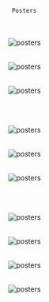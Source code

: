 <code> Posters </code>
<br/>
<br/>
<br/>

![posters](/posters/1milliondollarsmodeling.jpg)
<br/>
<br/>

![posters](/posters/ifthenchalcedon.jpg)
<br/>
<br/>

![posters](/posters/Iconoclasm.jpg)

<br/>
<br/>

![posters](/posters/Worktrain.jpg)
<br/>
<br/>

![posters](/posters/Yourtoohurt1.jpg)
<br/>
<br/>

![posters](/posters/Yourtoohurt.jpg)

<br/>
<br/>

![posters](/posters/Theeyesofabortion.jpg)
<br/>
<br/>

![posters](/posters/IkisatCarrousel.jpg)
<br/>
<br/>

![posters](/posters/Tantalusslemonaidcanopy.jpg)
<br/>
<br/>

![posters](/posters/TantalusSuffering.jpg)
<br/>
<br/>

